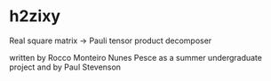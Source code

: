# h2zixy
Real square matrix -> Pauli tensor product decomposer
 
written by Rocco Monteiro Nunes Pesce as a summer undergraduate project and by Paul Stevenson
